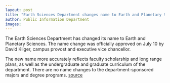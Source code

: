 ```yaml
---
layout: post
title: "Earth Sciences Department changes name to Earth and Planetary Sciences"
author: Public Information Department
images:
---
```


The Earth Sciences Department has changed its name to Earth and Planetary Sciences. The name change was officially approved on July 10 by David Kliger, campus provost and executive vice chancellor.

The new name more accurately reflects faculty scholarship and long range plans, as well as the undergraduate and graduate curriculum of the department. There are no name changes to the department-sponsored majors and degree programs.
[source](http://www1.ucsc.edu/currents/06-07/07-17/brief-name.asp "Permalink to brief-name")
